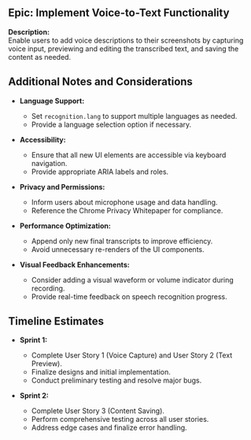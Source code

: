 ## Epic: Implement Voice-to-Text Functionality

**Description:**  
Enable users to add voice descriptions to their screenshots by capturing voice input, previewing and editing the transcribed text, and saving the content as needed.

## Additional Notes and Considerations

- **Language Support:**
  - Set `recognition.lang` to support multiple languages as needed.
  - Provide a language selection option if necessary.

- **Accessibility:**
  - Ensure that all new UI elements are accessible via keyboard navigation.
  - Provide appropriate ARIA labels and roles.

- **Privacy and Permissions:**
  - Inform users about microphone usage and data handling.
  - Reference the Chrome Privacy Whitepaper for compliance.

- **Performance Optimization:**
  - Append only new final transcripts to improve efficiency.
  - Avoid unnecessary re-renders of the UI components.

- **Visual Feedback Enhancements:**
  - Consider adding a visual waveform or volume indicator during recording.
  - Provide real-time feedback on speech recognition progress.

## Timeline Estimates

- **Sprint 1:**
  - Complete User Story 1 (Voice Capture) and User Story 2 (Text Preview).
  - Finalize designs and initial implementation.
  - Conduct preliminary testing and resolve major bugs.

- **Sprint 2:**
  - Complete User Story 3 (Content Saving).
  - Perform comprehensive testing across all user stories.
  - Address edge cases and finalize error handling.
